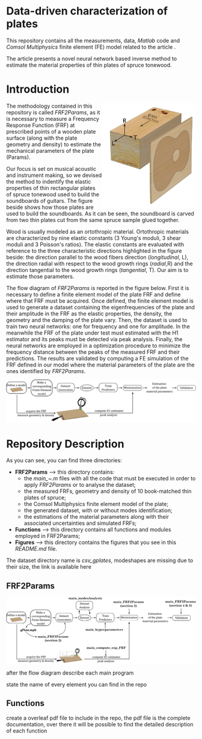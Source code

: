 # Data-driven characterization of plates
This repository contains all the measurements, data, *Matlab* code and *Comsol Multiphysics* finite element (FE) model related to the article <!---
*"A neural network-based method for spruce tonewood characterization", Journal of Acoustic Society of America (JASA)* (David Giuseppe Badiane, Raffaele Malvermi, Sebastian Gonzalez, Fabio Antonacci, Augusto Sarti)
--->
.

The article presents a novel neural network based inverse method to estimate the material properties of thin plates of spruce tonewood. 


# Introduction

  <img align="right" src="/Figures/wood_directions.png" width="250"> The methodology contained in this repository is called *FRF2Params*, as it is necessary to measure a Frequency Response Function (FRF) at prescribed points of a wooden plate surface (along with the plate geometry and density) to estimate the mechanical parameters of the plate (Params). 

Our focus is set on musical acoustic and instrument making, so we devised the method to indentify the elastic properties of thin rectangular plates of spruce tonewood used to build the soundboards of guitars. The figure beside shows how those plates are used to build the soundboards. As it can be seen, the soundboard is carved from two thin plates cut from the same spruce sample glued together. 

Wood is usually modeled as an ortothropic material. Ortothropic materials are characterized by nine elastic constants (3 Young's moduli, 3 shear moduli and 3 Poisson's ratios). The elastic constants are evaluated with reference to the three characteristic directions highlighted in the figure beside: the direction parallel to the wood fibers direction (*longitudinal*, L), the direction radial with respect to the wood growth rings (*radial*,R) and the direction tangential to the wood growth rings (*tangential*, T). Our aim is to estimate those parameters. 

The flow diagram of *FRF2Params* is reported in the figure below. First it is necessary to define a finite element model of the plate FRF and define where that FRF must be acquired. Once defined, the finite element model is used to generate a dataset containing the eigenfrequencies of the plate and their amplitude in the FRF as the elastic properties, the density, the geometry and the damping of the plate vary. Then, the dataset is used to train two neural networks: one for frequency and one for amplitude. In the meanwhile the FRF of the plate under test must estimated with the H1 estimator and its peaks must be detected via peak analysis. Finally, the neural networks are employed in a optimization procedure to minimize the frequency distance between the peaks of the measured FRF and their predictions. The results are validated by computing a FE simulation of the FRF defined in our model where the material parameters of the plate are the ones identified by *FRF2Params*.

<img align="center" src="/Figures/method Flowchart.png">

# Repository Description

As you can see, you can find three directories:
- **FRF2Params** --> this directory contains:
   - the *main_~.m* files with all the code that must be executed in order to apply *FRF2Params* or to analyse the dataset;
   - the measured FRFs, geometry and density of 10 book-matched thin plates of spruce;
   - the Comsol Multiphysics finite element model of the plate;
   - the generated dataset, with or without modes identification;
   - the estimations of the material parameters along with their associated uncertainties and simulated FRFs;
- **Functions** --> this directory contains all functions and modules employed in FRF2Params;
- **Figures** --> this directory contains the figures that you see in this *README.md* file. 


The dataset directory name is *csv_gplates*, modeshapes are missing due to their size, the link is available here 


## FRF2Params

<img align="center" src="/Figures/code Flowchart.png">

after the flow diagram describe each main program

state the name of every element you can find in the repo

## Functions

create a overleaf pdf file to include in the repo, the pdf file is the complete documentation, over there it will be possible to find the detailed description of each function







